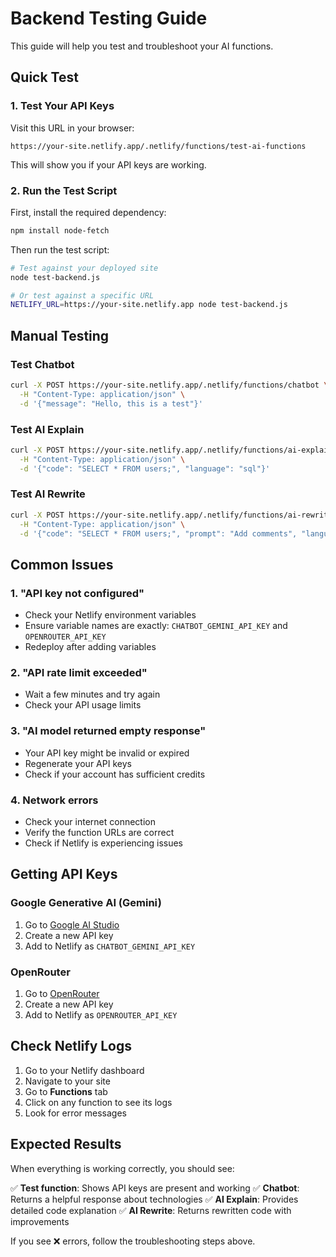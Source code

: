 # Backend Testing Guide

This guide will help you test and troubleshoot your AI functions.

## Quick Test

### 1. Test Your API Keys
Visit this URL in your browser:
```
https://your-site.netlify.app/.netlify/functions/test-ai-functions
```

This will show you if your API keys are working.

### 2. Run the Test Script

First, install the required dependency:
```bash
npm install node-fetch
```

Then run the test script:
```bash
# Test against your deployed site
node test-backend.js

# Or test against a specific URL
NETLIFY_URL=https://your-site.netlify.app node test-backend.js
```

## Manual Testing

### Test Chatbot
```bash
curl -X POST https://your-site.netlify.app/.netlify/functions/chatbot \
  -H "Content-Type: application/json" \
  -d '{"message": "Hello, this is a test"}'
```

### Test AI Explain
```bash
curl -X POST https://your-site.netlify.app/.netlify/functions/ai-explain \
  -H "Content-Type: application/json" \
  -d '{"code": "SELECT * FROM users;", "language": "sql"}'
```

### Test AI Rewrite
```bash
curl -X POST https://your-site.netlify.app/.netlify/functions/ai-rewrite \
  -H "Content-Type: application/json" \
  -d '{"code": "SELECT * FROM users;", "prompt": "Add comments", "language": "sql"}'
```

## Common Issues

### 1. "API key not configured"
- Check your Netlify environment variables
- Ensure variable names are exactly: `CHATBOT_GEMINI_API_KEY` and `OPENROUTER_API_KEY`
- Redeploy after adding variables

### 2. "API rate limit exceeded"
- Wait a few minutes and try again
- Check your API usage limits

### 3. "AI model returned empty response"
- Your API key might be invalid or expired
- Regenerate your API keys
- Check if your account has sufficient credits

### 4. Network errors
- Check your internet connection
- Verify the function URLs are correct
- Check if Netlify is experiencing issues

## Getting API Keys

### Google Generative AI (Gemini)
1. Go to [Google AI Studio](https://makersuite.google.com/app/apikey)
2. Create a new API key
3. Add to Netlify as `CHATBOT_GEMINI_API_KEY`

### OpenRouter
1. Go to [OpenRouter](https://openrouter.ai/keys)
2. Create a new API key
3. Add to Netlify as `OPENROUTER_API_KEY`

## Check Netlify Logs

1. Go to your Netlify dashboard
2. Navigate to your site
3. Go to **Functions** tab
4. Click on any function to see its logs
5. Look for error messages

## Expected Results

When everything is working correctly, you should see:

✅ **Test function**: Shows API keys are present and working
✅ **Chatbot**: Returns a helpful response about technologies
✅ **AI Explain**: Provides detailed code explanation
✅ **AI Rewrite**: Returns rewritten code with improvements

If you see ❌ errors, follow the troubleshooting steps above. 
